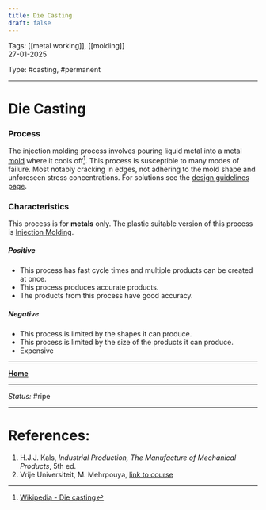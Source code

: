 ```yaml
---
title: Die Casting
draft: false
---
```

Tags: [[metal working]], [[molding]] <br>27-01-2025

Type: #casting, #permanent

---
# Die Casting
### Process
The injection molding process involves pouring liquid metal into a metal [mold](!%20Manufacturing%20Technologies%20Overview.md#Terms%20and%20Disambiguation) where it cools off[^diecasting].
This process is susceptible to many modes of failure. Most notably cracking in edges, not adhering to the mold shape and unforeseen stress concentrations. For solutions see the [design guidelines page](Design%20Rules%20Casting.md).

### Characteristics
This process is for __metals__ only. The plastic suitable version of this process is [Injection Molding](Injection%20Molding.md).
##### Positive
- This process has fast cycle times and multiple products can be created at once.
- This process produces accurate products.
- The products from this process have good accuracy.
##### Negative
- This process is limited by the shapes it can produce.
- This process is limited by the size of the products it can produce.
- Expensive








---
__[Home](!%20Manufacturing%20Technologies%20Overview.md)__

---
_Status:_ #ripe

---
# References:
[^diecasting]: [Wikipedia - Die casting](https://en.wikipedia.org/wiki/Die_casting)
1. H.J.J. Kals, _Industrial Production, The Manufacture of Mechanical Products_, 5th ed.
2. Vrije Universiteit, M. Mehrpouya, [link to course](https://canvas.utwente.nl/courses/15351)